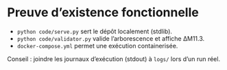 # Preuve d’existence fonctionnelle

- `python code/serve.py` sert le dépôt localement (stdlib).
- `python code/validator.py` valide l’arborescence et affiche ΔM11.3.
- `docker-compose.yml` permet une exécution containerisée.

Conseil : joindre les journaux d’exécution (stdout) à `logs/` lors d’un run réel.
